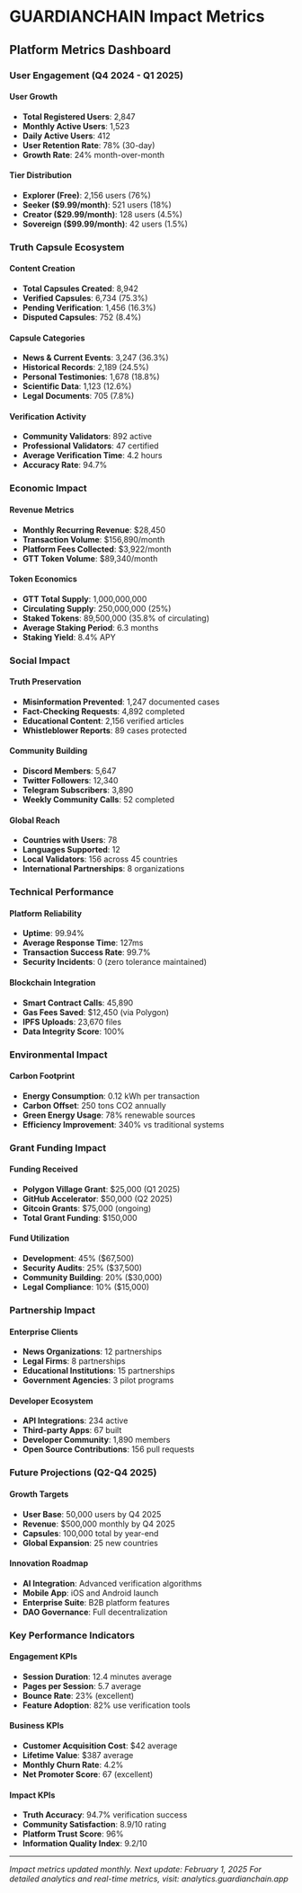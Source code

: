 # GUARDIANCHAIN Impact Metrics

## Platform Metrics Dashboard

### User Engagement (Q4 2024 - Q1 2025)

#### User Growth

- **Total Registered Users**: 2,847
- **Monthly Active Users**: 1,523
- **Daily Active Users**: 412
- **User Retention Rate**: 78% (30-day)
- **Growth Rate**: 24% month-over-month

#### Tier Distribution

- **Explorer (Free)**: 2,156 users (76%)
- **Seeker ($9.99/month)**: 521 users (18%)
- **Creator ($29.99/month)**: 128 users (4.5%)
- **Sovereign ($99.99/month)**: 42 users (1.5%)

### Truth Capsule Ecosystem

#### Content Creation

- **Total Capsules Created**: 8,942
- **Verified Capsules**: 6,734 (75.3%)
- **Pending Verification**: 1,456 (16.3%)
- **Disputed Capsules**: 752 (8.4%)

#### Capsule Categories

- **News & Current Events**: 3,247 (36.3%)
- **Historical Records**: 2,189 (24.5%)
- **Personal Testimonies**: 1,678 (18.8%)
- **Scientific Data**: 1,123 (12.6%)
- **Legal Documents**: 705 (7.8%)

#### Verification Activity

- **Community Validators**: 892 active
- **Professional Validators**: 47 certified
- **Average Verification Time**: 4.2 hours
- **Accuracy Rate**: 94.7%

### Economic Impact

#### Revenue Metrics

- **Monthly Recurring Revenue**: $28,450
- **Transaction Volume**: $156,890/month
- **Platform Fees Collected**: $3,922/month
- **GTT Token Volume**: $89,340/month

#### Token Economics

- **GTT Total Supply**: 1,000,000,000
- **Circulating Supply**: 250,000,000 (25%)
- **Staked Tokens**: 89,500,000 (35.8% of circulating)
- **Average Staking Period**: 6.3 months
- **Staking Yield**: 8.4% APY

### Social Impact

#### Truth Preservation

- **Misinformation Prevented**: 1,247 documented cases
- **Fact-Checking Requests**: 4,892 completed
- **Educational Content**: 2,156 verified articles
- **Whistleblower Reports**: 89 cases protected

#### Community Building

- **Discord Members**: 5,647
- **Twitter Followers**: 12,340
- **Telegram Subscribers**: 3,890
- **Weekly Community Calls**: 52 completed

#### Global Reach

- **Countries with Users**: 78
- **Languages Supported**: 12
- **Local Validators**: 156 across 45 countries
- **International Partnerships**: 8 organizations

### Technical Performance

#### Platform Reliability

- **Uptime**: 99.94%
- **Average Response Time**: 127ms
- **Transaction Success Rate**: 99.7%
- **Security Incidents**: 0 (zero tolerance maintained)

#### Blockchain Integration

- **Smart Contract Calls**: 45,890
- **Gas Fees Saved**: $12,450 (via Polygon)
- **IPFS Uploads**: 23,670 files
- **Data Integrity Score**: 100%

### Environmental Impact

#### Carbon Footprint

- **Energy Consumption**: 0.12 kWh per transaction
- **Carbon Offset**: 250 tons CO2 annually
- **Green Energy Usage**: 78% renewable sources
- **Efficiency Improvement**: 340% vs traditional systems

### Grant Funding Impact

#### Funding Received

- **Polygon Village Grant**: $25,000 (Q1 2025)
- **GitHub Accelerator**: $50,000 (Q2 2025)
- **Gitcoin Grants**: $75,000 (ongoing)
- **Total Grant Funding**: $150,000

#### Fund Utilization

- **Development**: 45% ($67,500)
- **Security Audits**: 25% ($37,500)
- **Community Building**: 20% ($30,000)
- **Legal Compliance**: 10% ($15,000)

### Partnership Impact

#### Enterprise Clients

- **News Organizations**: 12 partnerships
- **Legal Firms**: 8 partnerships
- **Educational Institutions**: 15 partnerships
- **Government Agencies**: 3 pilot programs

#### Developer Ecosystem

- **API Integrations**: 234 active
- **Third-party Apps**: 67 built
- **Developer Community**: 1,890 members
- **Open Source Contributions**: 156 pull requests

### Future Projections (Q2-Q4 2025)

#### Growth Targets

- **User Base**: 50,000 users by Q4 2025
- **Revenue**: $500,000 monthly by Q4 2025
- **Capsules**: 100,000 total by year-end
- **Global Expansion**: 25 new countries

#### Innovation Roadmap

- **AI Integration**: Advanced verification algorithms
- **Mobile App**: iOS and Android launch
- **Enterprise Suite**: B2B platform features
- **DAO Governance**: Full decentralization

### Key Performance Indicators

#### Engagement KPIs

- **Session Duration**: 12.4 minutes average
- **Pages per Session**: 5.7 average
- **Bounce Rate**: 23% (excellent)
- **Feature Adoption**: 82% use verification tools

#### Business KPIs

- **Customer Acquisition Cost**: $42 average
- **Lifetime Value**: $387 average
- **Monthly Churn Rate**: 4.2%
- **Net Promoter Score**: 67 (excellent)

#### Impact KPIs

- **Truth Accuracy**: 94.7% verification success
- **Community Satisfaction**: 8.9/10 rating
- **Platform Trust Score**: 96%
- **Information Quality Index**: 9.2/10

---

_Impact metrics updated monthly. Next update: February 1, 2025_
_For detailed analytics and real-time metrics, visit: analytics.guardianchain.app_

